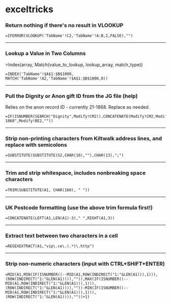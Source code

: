 # exceltricks


### Return nothing if there's no result in VLOOKUP  

	=IFERROR(VLOOKUP('TabName'!C2,'TabName'!A:B,2,FALSE),"")
  
  ---
  
### Lookup a Value in Two Columns

=Index(array, Match(value_to_lookup, lookup_array, match_type))

	=INDEX('TabName'!$A$1:$B$1000, MATCH('TabName'!A2,'TabName'!$A$1:$B$1000,0))

---

### Pull the Dignity or Anon gift ID from the JG file (help)

Relies on the anon record ID - currently 21-1868. Replace as needed.

	=IF(ISNUMBER(SEARCH("Dignity",Modify!CM2)),CONCATENATE(Modify!CM2,Modify!BE2),IF(A2="21-1868",Modify!BE2,""))

---

### Strip non-printing characters from Kiltwalk address lines, and replace with semicolons

	=SUBSTITUTE(SUBSTITUTE(G2,CHAR(10),""),CHAR(13),";")

---

### Trim and strip whitespace, includes nonbreaking space characters

	=TRIM(SUBSTITUTE(A1, CHAR(160), " "))

---

### UK Postcode formatting (use the above trim formula first!)

	=CONCATENATE(LEFT(A1,LEN(A1)-3)," ",RIGHT(A1,3))

---

### Extract text between two characters in a cell

	=REGEXEXTRACT(A1,"vip\.ce\.(.*)\.http")

---

### Strip non-numeric characters (input with CTRL+SHIFT+ENTER)

	=MID(A1,MIN(IF(ISNUMBER((--MID(A1,ROW(INDIRECT("1:"&LEN(A1))),1))),(ROW(INDIRECT("1:"&LEN(A1)))),"")),MAX(IF(ISNUMBER((--MID(A1,ROW(INDIRECT("1:"&LEN(A1))),1))),(ROW(INDIRECT("1:"&LEN(A1)))),""))-MIN(IF(ISNUMBER((--MID(A1,ROW(INDIRECT("1:"&LEN(A1))),1))),(ROW(INDIRECT("1:"&LEN(A1)))),""))+1)


